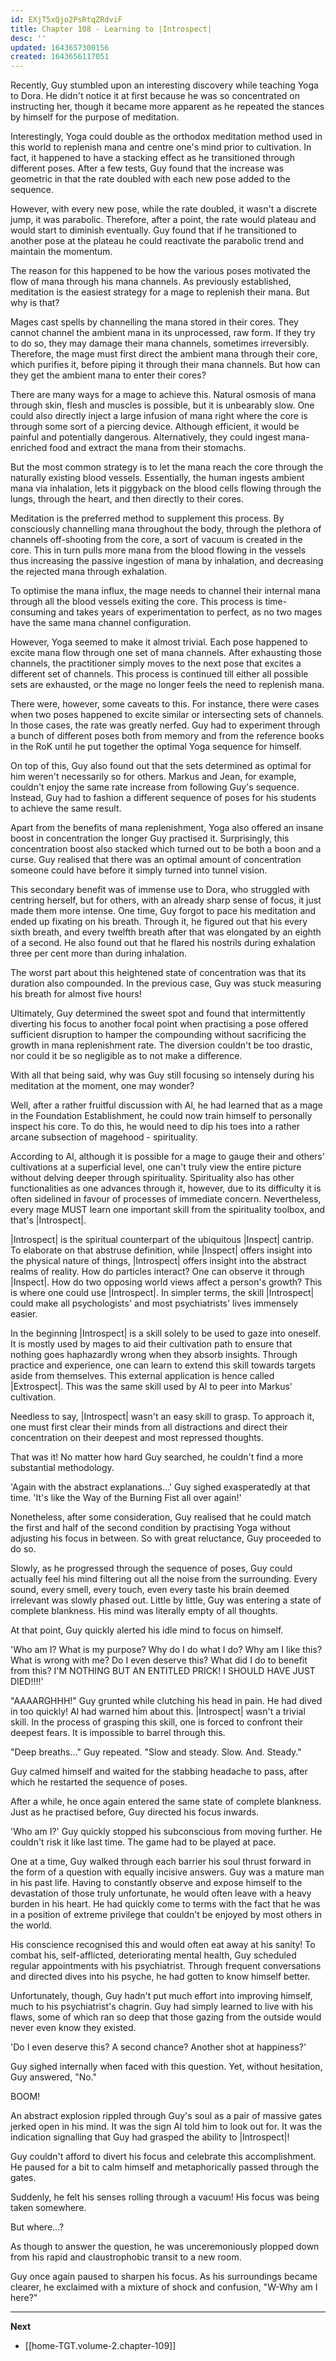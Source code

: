 ```yaml
---
id: EXjT5xQjo2PsRtqZRdviF
title: Chapter 108 - Learning to |Introspect|
desc: ''
updated: 1643657300156
created: 1643656117051
---
```


Recently, Guy stumbled upon an interesting discovery while teaching Yoga to Dora. He didn't notice it at first because he was so concentrated on instructing her, though it became more apparent as he repeated the stances by himself for the purpose of meditation.

Interestingly, Yoga could double as the orthodox meditation method used in this world to replenish mana and centre one's mind prior to cultivation. In fact, it happened to have a stacking effect as he transitioned through different poses. After a few tests, Guy found that the increase was geometric in that the rate doubled with each new pose added to the sequence.

However, with every new pose, while the rate doubled, it wasn't a discrete jump, it was parabolic. Therefore, after a point, the rate would plateau and would start to diminish eventually. Guy found that if he transitioned to another pose at the plateau he could reactivate the parabolic trend and maintain the momentum.

The reason for this happened to be how the various poses motivated the flow of mana through his mana channels. As previously established, meditation is the easiest strategy for a mage to replenish their mana. But why is that?

Mages cast spells by channelling the mana stored in their cores. They cannot channel the ambient mana in its unprocessed, raw form. If they try to do so, they may damage their mana channels, sometimes irreversibly. Therefore, the mage must first direct the ambient mana through their core, which purifies it, before piping it through their mana channels. But how can they get the ambient mana to enter their cores?

There are many ways for a mage to achieve this. Natural osmosis of mana through skin, flesh and muscles is possible, but it is unbearably slow. One could also directly inject a large infusion of mana right where the core is through some sort of a piercing device. Although efficient, it would be painful and potentially dangerous. Alternatively, they could ingest mana-enriched food and extract the mana from their stomachs. 

But the most common strategy is to let the mana reach the core through the naturally existing blood vessels. Essentially, the human ingests ambient mana via inhalation, lets it piggyback on the blood cells flowing through the lungs, through the heart, and then directly to their cores.

Meditation is the preferred method to supplement this process. By consciously channelling mana throughout the body, through the plethora of channels off-shooting from the core, a sort of vacuum is created in the core. This in turn pulls more mana from the blood flowing in the vessels thus increasing the passive ingestion of mana by inhalation, and decreasing the rejected mana through exhalation.

To optimise the mana influx, the mage needs to channel their internal mana through all the blood vessels exiting the core. This process is time-consuming and takes years of experimentation to perfect, as no two mages have the same mana channel configuration.

However, Yoga seemed to make it almost trivial. Each pose happened to excite mana flow through one set of mana channels. After exhausting those channels, the practitioner simply moves to the next pose that excites a different set of channels. This process is continued till either all possible sets are exhausted, or the mage no longer feels the need to replenish mana.

There were, however, some caveats to this. For instance, there were cases when two poses happened to excite similar or intersecting sets of channels. In those cases, the rate was greatly nerfed. Guy had to experiment through a bunch of different poses both from memory and from the reference books in the RoK until he put together the optimal Yoga sequence for himself.

On top of this, Guy also found out that the sets determined as optimal for him weren't necessarily so for others. Markus and Jean, for example, couldn't enjoy the same rate increase from following Guy's sequence. Instead, Guy had to fashion a different sequence of poses for his students to achieve the same result.

Apart from the benefits of mana replenishment, Yoga also offered an insane boost in concentration the longer Guy practised it. Surprisingly, this concentration boost also stacked which turned out to be both a boon and a curse. Guy realised that there was an optimal amount of concentration someone could have before it simply turned into tunnel vision.

This secondary benefit was of immense use to Dora, who struggled with centring herself, but for others, with an already sharp sense of focus, it just made them more intense. One time, Guy forgot to pace his meditation and ended up fixating on his breath. Through it, he figured out that his every sixth breath, and every twelfth breath after that was elongated by an eighth of a second. He also found out that he flared his nostrils during exhalation three per cent more than during inhalation.

The worst part about this heightened state of concentration was that its duration also compounded. In the previous case, Guy was stuck measuring his breath for almost five hours!

Ultimately, Guy determined the sweet spot and found that intermittently diverting his focus to another focal point when practising a pose offered sufficient disruption to hamper the compounding without sacrificing the growth in mana replenishment rate. The diversion couldn't be too drastic, nor could it be so negligible as to not make a difference.

With all that being said, why was Guy still focusing so intensely during his meditation at the moment, one may wonder?

Well, after a rather fruitful discussion with Al, he had learned that as a mage in the Foundation Establishment, he could now train himself to personally inspect his core. To do this, he would need to dip his toes into a rather arcane subsection of magehood - spirituality.

According to Al, although it is possible for a mage to gauge their and others' cultivations at a superficial level, one can't truly view the entire picture without delving deeper through spirituality. Spirituality also has other functionalities as one advances through it, however, due to its difficulty it is often sidelined in favour of processes of immediate concern. Nevertheless, every mage MUST learn one important skill from the spirituality toolbox, and that's |Introspect|.

|Introspect| is the spiritual counterpart of the ubiquitous |Inspect| cantrip. To elaborate on that abstruse definition, while |Inspect| offers insight into the physical nature of things, |Introspect| offers insight into the abstract realms of reality. How do particles interact? One can observe it through |Inspect|. How do two opposing world views affect a person's growth? This is where one could use |Introspect|. In simpler terms, the skill |Introspect| could make all psychologists' and most psychiatrists' lives immensely easier.

In the beginning |Introspect| is a skill solely to be used to gaze into oneself. It is mostly used by mages to aid their cultivation path to ensure that nothing goes haphazardly wrong when they absorb insights. Through practice and experience, one can learn to extend this skill towards targets aside from themselves. This external application is hence called |Extrospect|. This was the same skill used by Al to peer into Markus' cultivation.

Needless to say, |Introspect| wasn't an easy skill to grasp. To approach it, one must first clear their minds from all distractions and direct their concentration on their deepest and most repressed thoughts.

That was it! No matter how hard Guy searched, he couldn't find a more substantial methodology.

'Again with the abstract explanations...' Guy sighed exasperatedly at that time. 'It's like the Way of the Burning Fist all over again!'

Nonetheless, after some consideration, Guy realised that he could match the first and half of the second condition by practising Yoga without adjusting his focus in between. So with great reluctance, Guy proceeded to do so.

Slowly, as he progressed through the sequence of poses, Guy could actually feel his mind filtering out all the noise from the surrounding. Every sound, every smell, every touch, even every taste his brain deemed irrelevant was slowly phased out. Little by little, Guy was entering a state of complete blankness. His mind was literally empty of all thoughts.

At that point, Guy quickly alerted his idle mind to focus on himself.

'Who am I? What is my purpose? Why do I do what I do? Why am I like this? What is wrong with me? Do I even deserve this? What did I do to benefit from this? I'M NOTHING BUT AN ENTITLED PRICK! I SHOULD HAVE JUST DIED!!!!'

"AAAARGHHH!" Guy grunted while clutching his head in pain. He had dived in too quickly! Al had warned him about this. |Introspect| wasn't a trivial skill. In the process of grasping this skill, one is forced to confront their deepest fears. It is impossible to barrel through this.

"Deep breaths..." Guy repeated. "Slow and steady. Slow. And. Steady."

Guy calmed himself and waited for the stabbing headache to pass, after which he restarted the sequence of poses.

After a while, he once again entered the same state of complete blankness. Just as he practised before, Guy directed his focus inwards.

'Who am I?' Guy quickly stopped his subconscious from moving further. He couldn't risk it like last time. The game had to be played at pace.

One at a time, Guy walked through each barrier his soul thrust forward in the form of a question with equally incisive answers. Guy was a mature man in his past life. Having to constantly observe and expose himself to the devastation of those truly unfortunate, he would often leave with a heavy burden in his heart. He had quickly come to terms with the fact that he was in a position of extreme privilege that couldn't be enjoyed by most others in the world. 

His conscience recognised this and would often eat away at his sanity! To combat his, self-afflicted, deteriorating mental health, Guy scheduled regular appointments with his psychiatrist. Through frequent conversations and directed dives into his psyche, he had gotten to know himself better.

Unfortunately, though, Guy hadn't put much effort into improving himself, much to his psychiatrist's chagrin. Guy had simply learned to live with his flaws, some of which ran so deep that those gazing from the outside would never even know they existed.

'Do I even deserve this? A second chance? Another shot at happiness?'

Guy sighed internally when faced with this question. Yet, without hesitation, Guy answered, "No."

BOOM!

An abstract explosion rippled through Guy's soul as a pair of massive gates jerked open in his mind. It was the sign Al told him to look out for. It was the indication signalling that Guy had grasped the ability to |Introspect|!

Guy couldn't afford to divert his focus and celebrate this accomplishment. He paused for a bit to calm himself and metaphorically passed through the gates.

Suddenly, he felt his senses rolling through a vacuum! His focus was being taken somewhere.

But where...?

As though to answer the question, he was unceremoniously plopped down from his rapid and claustrophobic transit to a new room.

Guy once again paused to sharpen his focus. As his surroundings became clearer, he exclaimed with a mixture of shock and confusion, "W-Why am I here?"

____

**Next**
* [[home-TGT.volume-2.chapter-109]]